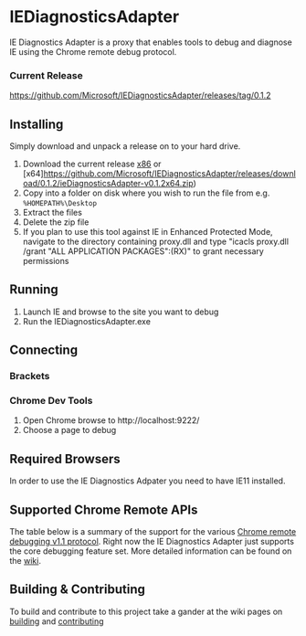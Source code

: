 # IEDiagnosticsAdapter
IE Diagnostics Adapter is a proxy that enables tools to debug and diagnose IE using the Chrome remote debug protocol.

### Current Release

https://github.com/Microsoft/IEDiagnosticsAdapter/releases/tag/0.1.2

## Installing
Simply download and unpack a release on to your hard drive.

1. Download the current release [ x86](https://github.com/Microsoft/IEDiagnosticsAdapter/releases/download/0.1.2/ieDiagnosticsAdapter-v0.1.2x86.zip) or [x64]https://github.com/Microsoft/IEDiagnosticsAdapter/releases/download/0.1.2/ieDiagnosticsAdapter-v0.1.2x64.zip)
2. Copy into a folder on disk where you wish to run the file from e.g. `%HOMEPATH%\Desktop`
3. Extract the files
4. Delete the zip file
5. If you plan to use this tool against IE in Enhanced Protected Mode, navigate to the directory containing proxy.dll and type "icacls proxy.dll /grant "ALL APPLICATION PACKAGES":(RX)" to grant necessary permissions

## Running

1. Launch IE and browse to the site you want to debug 
2. Run the IEDiagnosticsAdapter.exe

## Connecting

### Brackets
<Coming soon...>

### Chrome Dev Tools

1. Open Chrome browse to http://localhost:9222/
2. Choose a page to debug

## Required Browsers
In order to use the IE Diagnostics Adpater you need to have IE11 installed.

## Supported Chrome Remote APIs
The table below is a summary of the support for the various [Chrome remote debugging v1.1 protocol](https://developer.chrome.com/devtools/docs/debugger-protocol). Right now the IE Diagnostics Adapter just supports the core debugging feature set. More detailed information can be found on the [wiki](https://github.com/Microsoft/IEDiagnosticsAdapter/wiki/Supported-API-Set).  

## Building & Contributing
To build and contribute to this project take a gander at the wiki pages on [building](https://github.com/Microsoft/IEDiagnosticsAdapter/wiki/Building) and [contributing](https://github.com/Microsoft/IEDiagnosticsAdapter/wiki/Contributing) 
